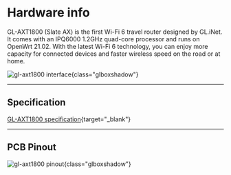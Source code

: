 # Hardware info

GL-AXT1800 (Slate AX) is the first Wi-Fi 6 travel router designed by GL.iNet. It comes with an IPQ6000 1.2GHz quad-core processor and runs on OpenWrt 21.02. With the latest Wi-Fi 6 technology, you can enjoy more capacity for connected devices and faster wireless speed on the road or at home.

![gl-axt1800 interface](https://static.gl-inet.com/docs/en/4/user_guide/gl-axt1800/hardware_info/gl-axt1800_interface.jpg){class="glboxshadow"}

---

## Specification

[GL-AXT1800 specification](https://www.gl-inet.com/products/gl-axt1800/#specs){target="_blank"}

---

## PCB Pinout

![gl-axt1800 pinout](https://static.gl-inet.com/docs/en/4/user_guide/gl-axt1800/hardware_info/gl-axt1800_pinout.jpg){class="glboxshadow"}
